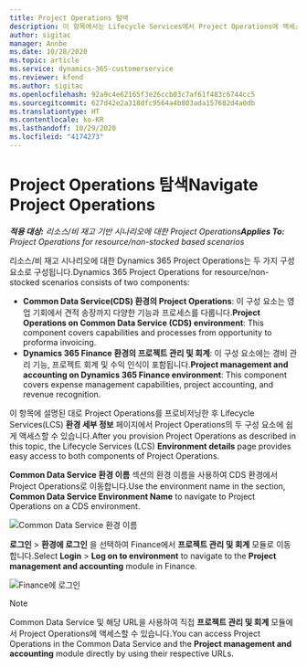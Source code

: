 ```yaml
---
title: Project Operations 탐색
description: 이 항목에서는 Lifecycle Services에서 Project Operations에 액세스하는 방법에 대한 정보를 제공합니다.
author: sigitac
manager: Annbe
ms.date: 10/28/2020
ms.topic: article
ms.service: dynamics-365-customerservice
ms.reviewer: kfend
ms.author: sigitac
ms.openlocfilehash: 92a9c4e62165f3e26ccb03c7af61f483c6744cc5
ms.sourcegitcommit: 627d42e2a318dfc9564a4b803ada157682d4a0db
ms.translationtype: HT
ms.contentlocale: ko-KR
ms.lasthandoff: 10/29/2020
ms.locfileid: "4174273"
---
```

# <a name="navigate-project-operations"></a><span data-ttu-id="c3870-103">Project Operations 탐색</span><span class="sxs-lookup"><span data-stu-id="c3870-103">Navigate Project Operations</span></span>

<span data-ttu-id="c3870-104">_**적용 대상:** 리소스/비 재고 기반 시나리오에 대한 Project Operations_</span><span class="sxs-lookup"><span data-stu-id="c3870-104">_**Applies To:** Project Operations for resource/non-stocked based scenarios_</span></span>

<span data-ttu-id="c3870-105">리소스/비 재고 시나리오에 대한 Dynamics 365 Project Operations는 두 가지 구성 요소로 구성됩니다.</span><span class="sxs-lookup"><span data-stu-id="c3870-105">Dynamics 365 Project Operations for resource/non-stocked scenarios consists of two components:</span></span> 

 - <span data-ttu-id="c3870-106">**Common Data Service(CDS) 환경의 Project Operations**: 이 구성 요소는 영업 기회에서 견적 송장까지 다양한 기능과 프로세스를 다룹니다.</span><span class="sxs-lookup"><span data-stu-id="c3870-106">**Project Operations on Common Data Service (CDS) environment**: This component covers capabilities and processes from opportunity to proforma invoicing.</span></span> 
 - <span data-ttu-id="c3870-107">**Dynamics 365 Finance 환경의 프로젝트 관리 및 회계**: 이 구성 요소에는 경비 관리 기능, 프로젝트 회계 및 수익 인식이 포함됩니다.</span><span class="sxs-lookup"><span data-stu-id="c3870-107">**Project management and accounting on Dynamics 365 Finance environment**: This component covers expense management capabilities, project accounting, and revenue recognition.</span></span> 

<span data-ttu-id="c3870-108">이 항목에 설명된 대로 Project Operations를 프로비저닝한 후 Lifecycle Services(LCS) **환경 세부 정보** 페이지에서 Project Operations의 두 구성 요소에 쉽게 액세스할 수 있습니다.</span><span class="sxs-lookup"><span data-stu-id="c3870-108">After you provision Project Operations as described in this topic, the Lifecycle Services (LCS) **Environment details** page provides easy access to both components of Project Operations.</span></span>  

<span data-ttu-id="c3870-109">**Common Data Service 환경 이름** 섹션의 환경 이름을 사용하여 CDS 환경에서 Project Operations로 이동합니다.</span><span class="sxs-lookup"><span data-stu-id="c3870-109">Use the environment name in the section, **Common Data Service Environment Name** to navigate to Project Operations on a CDS environment.</span></span> 

  ![Common Data Service 환경 이름](./media/environment-name.PNG)

<span data-ttu-id="c3870-111">**로그인** > **환경에 로그인** 을 선택하여 Finance에서 **프로젝트 관리 및 회계** 모듈로 이동합니다.</span><span class="sxs-lookup"><span data-stu-id="c3870-111">Select **Login** > **Log on to environment** to navigate to the **Project management and accounting** module in Finance.</span></span>  

   ![Finance에 로그인](./media/environment-login.PNG)

> [!NOTE]
> <span data-ttu-id="c3870-113">Common Data Service 및 해당 URL을 사용하여 직접 **프로젝트 관리 및 회계** 모듈에서 Project Operations에 액세스할 수 있습니다.</span><span class="sxs-lookup"><span data-stu-id="c3870-113">You can access Project Operations in the Common Data Service and the **Project management and accounting** module directly by using their respective URLs.</span></span> 
